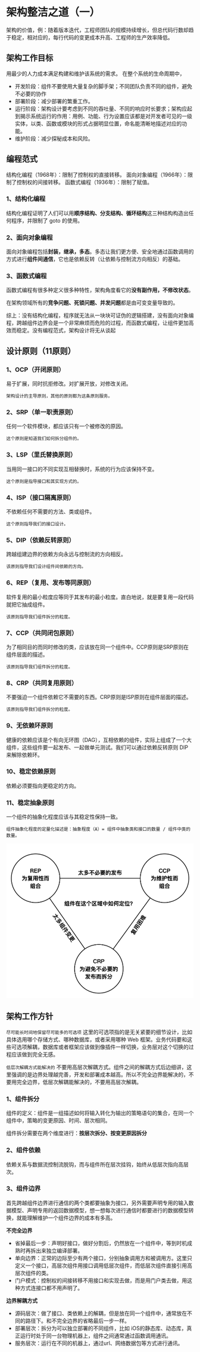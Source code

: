 # 架构整洁之道（一）

架构的价值，例：随着版本迭代，工程师团队的规模持续增长，但总代码行数却趋于稳定，相对应的，每行代码的变更成本升高、工程师的生产效率降低。


## 架构工作目标

用最少的人力成本满足构建和维护该系统的需求。
在整个系统的生命周期中，
- 开发阶段：组件不要使用大量复杂的脚手架；不同团队负责不同的组件，避免不必要的协作
- 部署阶段：减少部署的繁重工作。
- 运行阶段：架构设计要考虑到不同的吞吐量、不同的响应时长要求；架构应起到揭示系统运行的作用：用例、功能、行为设置应该都是对开发者可见的一级实体，以类、函数或模块的形式占据明显位置，命名能清晰地描述对应的功能。
- 维护阶段：减少探秘成本和风险。

## 编程范式

结构化编程（1968年）：限制了控制权的直接转移。
面向对象编程（1966年）：限制了控制权的间接转移。
函数式编程（1936年）：限制了赋值。


### 1、结构化编程

结构化编程证明了人们可以用**顺序结构、分支结构、循环结构**这三种结构构造出任何程序，并限制了 goto 的使用。

### 2、面向对象编程

面向对象编程包括**封装，继承，多态**。多态让我们更方便、安全地通过函数调用的方式进行**组件间通信**，它也是依赖反转（让依赖与控制流方向相反）的基础。

### 3、函数式编程

函数式编程有很多种定义很多种特性，架构角度看它的**没有副作用，不修改状态**。

在架构领域所有的**竞争问题、死锁问题、并发问题**都是由可变变量导致的。


综上：没有结构化编程，程序就无法从一块块可证伪的逻辑搭建，没有面向对象编程，跨越组件边界会是一个非常麻烦而危险的过程，而函数式编程，让组件更加高效而稳定。没有编程范式，架构设计将无从谈起

## 设计原则（11原则）

### 1、OCP（开闭原则）

易于扩展，同时抗拒修改。对扩展开放，对修改关闭。

	架构设计的主导原则，其他的原则都为这条原则服务。


### 2、SRP（单一职责原则）

任何一个软件模块，都应该只有一个被修改的原因。
	
	这个原则是知道我们如何拆分组件的。

### 3、LSP（里氏替换原则）

当用同一接口的不同实现互相替换时，系统的行为应该保持不变。
	
	这个原则是指导接口和其实现方式的。

### 4、ISP（接口隔离原则）

不依赖任何不需要的方法、类或组件。

	这个原则指导我们的接口设计。
	
### 5、DIP（依赖反转原则）

跨越组建边界的依赖方向永远与控制流的方向相反。

	该原则指导我们设计组件间依赖的方向。
	
### 6、REP（复用、发布等同原则）

软件复用的最小粒度应等同于其发布的最小粒度。直白地说，就是要复用一段代码就把它抽成组件。

	该原则指导我们组件拆分的粒度。

### 7、CCP（共同闭包原则）

为了相同目的而同时修改的类，应该放在同一个组件中。CCP原则是SRP原则在组件层面的描述。

	该原则指导我们组件拆分的粒度。
	
### 8、CRP（共同复用原则）

不要强迫一个组件依赖它不需要的东西。CRP原则是ISP原则在组件层面的描述。
	
	该原则指导我们组件拆分的粒度。

### 9、无依赖环原则

健康的依赖应该是个有向无环图（DAG），互相依赖的组件，实际上组成了一个大组件，这些组件要一起发布、一起做单元测试。我们可以通过依赖反转原则 DIP 来解除依赖环。

### 10、稳定依赖原则

依赖必须要指向更稳定的方向。

### 11、稳定抽象原则

一个组件的抽象化程度应该与其稳定性保持一致。

	组件抽象化程度的定量化描述是：抽象程度（A）= 组件中抽象类和接口的数量 / 组件中类的数量。

![c849d3c2a96620eee15227e2df9d168e](media/15790757431898/c849d3c2a96620eee15227e2df9d168e.png)


## 架构工作方针

`尽可能长时间地保留尽可能多的可选项` 这里的可选项指的是无关紧要的细节设计，比如具体选用哪个存储方式、哪种数据库，或者采用哪种 Web 框架。业务代码要和这些可选项解耦，数据库或者框架应该做到像插件一样切换，业务层对这个切换的过程应该做到完全无感。

`低层次解耦方式能解决的` 不要用高层次解耦方式。组件之间的解耦方式后边细讲，这里强调的是边界处理越完善，开发和部署成本越高。所以不完全边界能解决的，不要用完全边界，低层次解耦能解决的，不要用高层次解耦。

### 1、组件拆分

组件的定义：组件是一组描述如何将输入转化为输出的策略语句的集合，在同一个组件中，策略的变更原因、时间、层次相同。

组件拆分需要在两个维度进行：**按层次拆分、按变更原因拆分**

### 2、组件依赖

依赖关系与数据流控制流脱钩，而与组件所在层次挂钩，始终从低层次指向高层次。

### 3、组件边界

首先跨越组件边界进行通信的两个类都要抽象为接口，另外需要声明专用的输入数据模型、声明专用的返回数据模型，想一想每次进行通信时都要进行的数据模型转换，就能理解维护一个组件边界的成本有多高。

**不完全边界**

- 省掉最后一步：声明好接口，做好分割后，仍然放在一个组件中，等到时机成熟时再拆出来独立编译部署。
- 单向边界：正常的边际至少有两个接口，分别抽象调用方和被调用方。这里只定义一个接口，高层次组件用接口调用低层次组件，而低层次组件直接引用高层次组件的类。
- 门户模式：控制权的间接转移不用接口和实现去做，而是用门户类去做，用这种方式连接口都不用声明了。

**边界解耦方式**

- 源码层次：做了接口、类依赖上的解耦，但是放在同一个组件中，通常放在不同的路径下。和不完全边界的省略最后一步一样。
- 部署层次：拆分为可以独立部署的不同组件，比如 iOS的静态库、动态库，真正运行时处于同一台物理机器上，组件之间通常通过函数调用通讯。
- 服务层次：运行在不同的机器上，通过url、网络数据包等方式进行通讯。